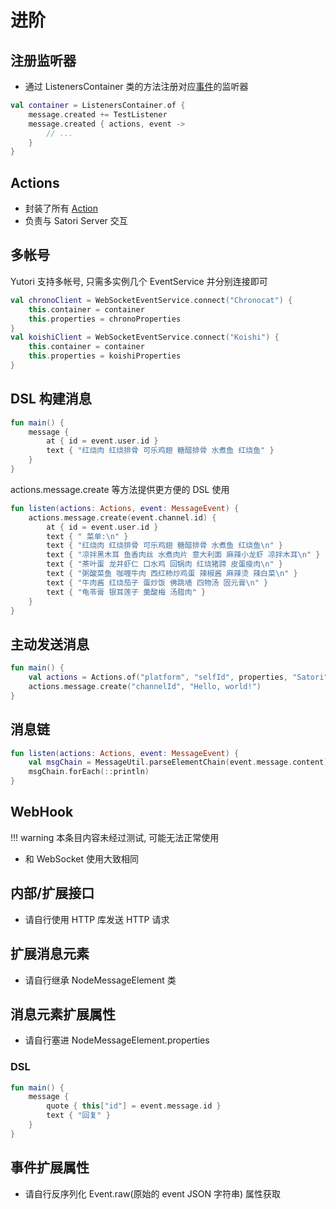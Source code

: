 # 进阶

## 注册监听器

- 通过 ListenersContainer 类的方法注册对应[事件](Event.md)的监听器
```kotlin
val container = ListenersContainer.of {
    message.created += TestListener
    message.created { actions, event ->
        // ...
    }
}
```

## Actions

- 封装了所有 [Action](Action.md)
- 负责与 Satori Server 交互

## 多帐号

Yutori 支持多帐号, 只需多实例几个 EventService 并分别连接即可
```kotlin
val chronoClient = WebSocketEventService.connect("Chronocat") {
    this.container = container
    this.properties = chronoProperties
}
val koishiClient = WebSocketEventService.connect("Koishi") {
    this.container = container
    this.properties = koishiProperties
}
```

## DSL 构建消息

```kotlin
fun main() {
    message {
        at { id = event.user.id }
        text { "红烧肉 红烧排骨 可乐鸡翅 糖醋排骨 水煮鱼 红烧鱼" }
    }
}
```

actions.message.create 等方法提供更方便的 DSL 使用

```kotlin
fun listen(actions: Actions, event: MessageEvent) {
    actions.message.create(event.channel.id) {
        at { id = event.user.id }
        text { " 菜单:\n" }
        text { "红烧肉 红烧排骨 可乐鸡翅 糖醋排骨 水煮鱼 红烧鱼\n" }
        text { "凉拌黑木耳 鱼香肉丝 水煮肉片 意大利面 麻辣小龙虾 凉拌木耳\n" }
        text { "茶叶蛋 龙井虾仁 口水鸡 回锅肉 红烧猪蹄 皮蛋瘦肉\n" }
        text { "粥酸菜鱼 咖喱牛肉 西红柿炒鸡蛋 辣椒酱 麻辣烫 辣白菜\n" }
        text { "牛肉酱 红烧茄子 蛋炒饭 佛跳墙 四物汤 固元膏\n" }
        text { "龟苓膏 银耳莲子 羹酸梅 汤腊肉" }
    }
}
```

## 主动发送消息

```kotlin
fun main() {
    val actions = Actions.of("platform", "selfId", properties, "Satori")
    actions.message.create("channelId", "Hello, world!")
}
```

## 消息链

```kotlin
fun listen(actions: Actions, event: MessageEvent) {
    val msgChain = MessageUtil.parseElementChain(event.message.content)
    msgChain.forEach(::println)
}
```

## WebHook

!!! warning
    本条目内容未经过测试, 可能无法正常使用

- 和 WebSocket 使用大致相同

## 内部/扩展接口

- 请自行使用 HTTP 库发送 HTTP 请求

## 扩展消息元素

- 请自行继承 NodeMessageElement 类

## 消息元素扩展属性

- 请自行塞进 NodeMessageElement.properties

### DSL

```kotlin
fun main() {
    message {
        quote { this["id"] = event.message.id }
        text { "回复" }
    }
}
```

## 事件扩展属性

- 请自行反序列化 Event.raw(原始的 event JSON 字符串) 属性获取